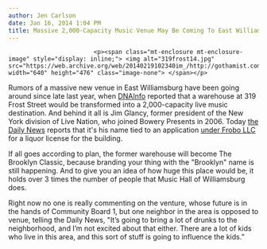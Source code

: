 ```yaml
---
author: Jen Carlson
date: Jan 16, 2014 1:04 PM
title: Massive 2,000-Capacity Music Venue May Be Coming To East Williamsburg
---
```



                            
                            
                            
                            <p><span class="mt-enclosure mt-enclosure-image" style="display: inline;"> <img alt="319frost14.jpg" src="https://web.archive.org/web/20140219102340im_/http://gothamist.com/attachments/arts_jen/319frost14.jpg" width="640" height="476" class="image-none"> </span></p>

<p>Rumors of a massive new venue in East Williamsburg have been going around since late last year, when <a href="https://web.archive.org/web/20140219102340/http://www.dnainfo.com/new-york/20131206/east-williamsburg/2000-person-music-venue-looking-open-e-williamsburg-steel-factory">DNAInfo</a> reported that a warehouse at 319 Frost Street would be transformed into a 2,000-capacity live music destination. And behind it all is Jim Glancy, former president of the New York division of Live Nation, who joined Bowery Presents in 2006. Today <a href="https://web.archive.org/web/20140219102340/http://www.nydailynews.com/new-york/massive-music-hall-set-east-williamsburg-article-1.1581244">the Daily News</a> reports that it&apos;s his name tied to an application <a href="https://web.archive.org/web/20140219102340/http://www.nyc.gov/html/bkncb1/downloads/pdf/combined_public_hearing_and_board_meeting_notice_11-13-13.pdf">under Frobo LLC</a> for a liquor license for the building.</p>

<p>If all goes according to plan, the former warehouse will become The Brooklyn Classic, because branding your thing with the &quot;Brooklyn&quot; name is still happening. And to give you an idea of how huge this place would be, it holds over 3 times the number of people that Music Hall of Williamsburg does. </p>

<p>Right now no one is really commenting on the venture, whose future is in the hands of Community Board 1, but one neighbor in the area is opposed to venue, telling the Daily News, &quot;It&#x2019;s going to bring a lot of drunks to the neighborhood, and I&#x2019;m not excited about that either. There are a lot of kids who live in this area, and this sort of stuff is going to influence the kids.&#x201D;</p>
                            
                            
                            